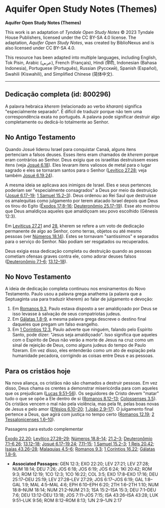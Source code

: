 # Aquifer Open Study Notes (Themes)

**Aquifer Open Study Notes (Themes)**

This work is an adaptation of *Tyndale Open Study Notes* © 2023 Tyndale House Publishers, licensed under the CC BY\-SA 4\.0 license. The adaptation, *Aquifer Open Study Notes*, was created by BiblioNexus and is also licensed under CC BY\-SA 4\.0\.

This resource has been adapted into multiple languages, including English, Tok Pisin, Arabic (عربي), French (Français), Hindi (हिंदी), Indonesian (Bahasa Indonesia), Portuguese (Português), Russian (Русский), Spanish (Español), Swahili (Kiswahili), and Simplified Chinese (简体中文).



--------------------------------

## Dedicação completa (id: 800296)

A palavra hebraica *kherem* (relacionado ao verbo *kharam*) significa "especialmente separado". É difícil de traduzir porque não tem uma correspondência exata no português. A palavra pode significar destruir algo completamente ou dedicá\-lo totalmente ao Senhor.

**No Antigo Testamento**
------------------------

Quando Josué liderou Israel para conquistar Canaã, alguns itens pertenciam a falsos deuses. Esses itens eram chamados de *kherem* porque eram contrários ao Senhor. Deus exigiu que os israelitas destruíssem esses itens (veja [Josué 6\.18](https://ref.ly/Josh6:18)). Eles levaram itens valiosos de metal para o lugar sagrado e eles se tornaram santos para o Senhor ([Levítico 27\.28](https://ref.ly/Lev27:28); veja também [Josué 6\.19](https://ref.ly/Josh6:19),[24](https://ref.ly/Josh6:24)). 

A mesma ideia se aplicava aos inimigos de Israel. Eles e seus pertences poderiam ser "especialmente consagrados" a Deus por meio da destruição ([Josué 6\.17–19](https://ref.ly/Josh6:17-Josh6:19); [1 Samuel 15\.2–3](https://ref.ly/1Sam15:2-1Sam15:3)). Deus ordenou ao Rei Saul que destruísse os amalequitas como julgamento por terem atacado Israel depois que Deus os tirou do Egito ([Êxodos 17:8–16](https://ref.ly/Exod17:8-Exod17:16); [Deuteronômio 25\.17–19](https://ref.ly/Deut25:17-Deut25:19)). Esse ato mostrou que Deus amaldiçoa aqueles que amaldiçoam seu povo escolhido (Gênesis 12:3\).

Em [Leviticus 27\.21](https://ref.ly/Lev27:21) and [28](https://ref.ly/Lev27:28), kherem se refere a um voto de dedicação permanente de algo ao Senhor, como terras, objetos ou até mesmo pessoas (ver [Números 18\.14](https://ref.ly/Num18:14)). Estes se tornavam "santíssimos" e separados para o serviço do Senhor. Não podiam ser resgatados ou recuperados.

Deus exigia essa dedicação completa ou destruição quando as pessoas cometiam ofensas graves contra ele, como adorar deuses falsos ([Deuteronômio 7\.1–6](https://ref.ly/Deut7:1-Deut7:6); [13\.12–18](https://ref.ly/Deut13:12-Deut13:18)).

**No Novo Testamento**
----------------------

A ideia de dedicação completa continuou nos ensinamentos do Novo Testamento. Paulo usou a palavra grega anathema (a palavra que a Septuaginta usa para traduzir kherem) ao falar de julgamento e devoção:

1. Em [Romanos 9\.3](https://ref.ly/Rom9:3), Paulo estava disposto a ser amaldiçoado por Deus se isso levasse à salvação de seus compatriotas judeus.
2. Em [Gálatas 1\.8–9](https://ref.ly/Gal1:8-Gal1:9), a mesma palavra grega descreve o destino final daqueles que pregam um falso evangelho.
3. Em [1 Coríntios 12\.3](https://ref.ly/1Cor12:3), Paulo adverte que ninguém, falando pelo Espírito Santo, pode dizer: "Jesus seja amaldiçoado". Isso significa que aqueles com o Espírito de Deus não verão a morte de Jesus na cruz como um sinal de rejeição de Deus, como alguns judeus do tempo de Paulo fizeram. Em vez disso, eles entenderão como um ato de expiação pela humanidade pecadora, corrigindo as coisas entre Deus e as pessoas.

**Para os cristãos hoje**
-------------------------

Na nova aliança, os cristãos não são chamados a destruir pessoas. Em vez disso, Deus chama os crentes a demonstrar misericórdia para com aqueles que os prejudicam ([Lucas 9\.51–56](https://ref.ly/Luke9:51-Luke9:56)). Os seguidores de Cristo devem "matar" tudo o que se opõe a Ele dentro de si ([Romanos 8\.12–13](https://ref.ly/Rom8:12-Rom8:13); [Colossenses 3\.5](https://ref.ly/Col3:5)). Os cristãos vencem o mal não pela violência, mas pela fé, pelas boas novas de Jesus e pelo amor ([Efésios 6\.10–20](https://ref.ly/Eph6:10-Eph6:20); [1 João 2\.9–17](https://ref.ly/1John2:9-1John2:17)). O julgamento final pertence a Deus, que agirá com justiça no tempo certo ([Romanos 12\.19](https://ref.ly/Rom12:19); [2 Tessalonicenses 1\.6–10](https://ref.ly/2Thess1:6-2Thess1:10)).

Passagens para estudo complementar

[Êxodo 22\.20](https://ref.ly/Exod22:20); [Levítico 27\.28–29](https://ref.ly/Lev27:28-Lev27:29); [Números 18\.8–14](https://ref.ly/Num18:8-Num18:14); [21\.2–3](https://ref.ly/Num21:2-Num21:3); [Deuteronômio 7\.1–6](https://ref.ly/Deut7:1-Deut7:6),[26](https://ref.ly/Deut7:26); [13\.12–18](https://ref.ly/Deut13:12-Deut13:18); [Josué 6\.17–19](https://ref.ly/Josh6:17-Josh6:19),[24](https://ref.ly/Josh6:24); [7\.11–15](https://ref.ly/Josh7:11-Josh7:15); [1 Samuel 15\.2–3](https://ref.ly/1Sam15:2-1Sam15:3); [1 Reis 20\.42](https://ref.ly/1Kgs20:42); [Isaías 43\.26–28](https://ref.ly/Isa43:26-Isa43:28); [Malaquias 4\.5–6](https://ref.ly/Mal4:5-Mal4:6); [Romanos 9\.3](https://ref.ly/Rom9:3); [1 Coríntios 16\.22](https://ref.ly/1Cor16:22); [Gálatas 1\.8–9\.](https://ref.ly/Gal1:8-Gal1:9)

* **Associated Passages:** GEN 12:3; EXO 22:20; LEV 27:21; LEV 27:28; NUM 18:14; DEU 7:26; JOS 6:18; JOS 6:19; JOS 6:24; 1KI 20:42; ROM 9:3; ROM 12:19; 1CO 12:3; 1CO 16:22; COL 3:5; EXO 17:8–EXO 17:16; DEU 25:17–DEU 25:19; LEV 27:28–LEV 27:29; JOS 6:17–JOS 6:19; GAL 1:8–GAL 1:9; MAL 4:5–MAL 4:6; EPH 6:10–EPH 6:20; 2TH 1:6–2TH 1:10; NUM 18:8–NUM 18:14; NUM 21:2–NUM 21:3; 1SA 15:2–1SA 15:3; DEU 7:1–DEU 7:6; DEU 13:12–DEU 13:18; JOS 7:11–JOS 7:15; ISA 43:26–ISA 43:28; LUK 9:51–LUK 9:56; ROM 8:12–ROM 8:13; 1JN 2:9–1JN 2:17

